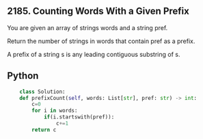 ## 2185. Counting Words With a Given Prefix
You are given an array of strings words and a string pref.

Return the number of strings in words that contain pref as a prefix.

A prefix of a string s is any leading contiguous substring of s.

## Python
```python
	class Solution:
    def prefixCount(self, words: List[str], pref: str) -> int:
        c=0
        for i in words:
            if(i.startswith(pref)):
                c+=1
        return c
 ```
